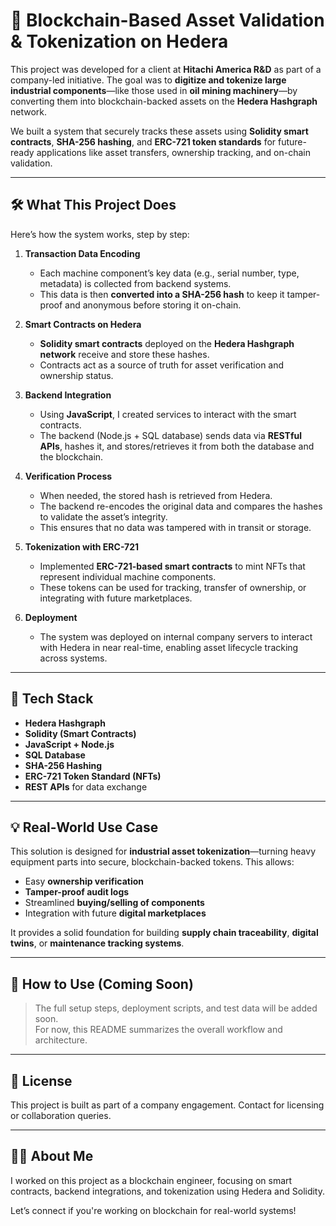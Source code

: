 # 🔐 Blockchain-Based Asset Validation & Tokenization on Hedera

This project was developed for a client at **Hitachi America R&D** as part of a company-led initiative. The goal was to **digitize and tokenize large industrial components**—like those used in **oil mining machinery**—by converting them into blockchain-backed assets on the **Hedera Hashgraph** network.

We built a system that securely tracks these assets using **Solidity smart contracts**, **SHA-256 hashing**, and **ERC-721 token standards** for future-ready applications like asset transfers, ownership tracking, and on-chain validation.

---

## 🛠️ What This Project Does

Here’s how the system works, step by step:

1. **Transaction Data Encoding**
   - Each machine component’s key data (e.g., serial number, type, metadata) is collected from backend systems.
   - This data is then **converted into a SHA-256 hash** to keep it tamper-proof and anonymous before storing it on-chain.

2. **Smart Contracts on Hedera**
   - **Solidity smart contracts** deployed on the **Hedera Hashgraph network** receive and store these hashes.
   - Contracts act as a source of truth for asset verification and ownership status.

3. **Backend Integration**
   - Using **JavaScript**, I created services to interact with the smart contracts.
   - The backend (Node.js + SQL database) sends data via **RESTful APIs**, hashes it, and stores/retrieves it from both the database and the blockchain.

4. **Verification Process**
   - When needed, the stored hash is retrieved from Hedera.
   - The backend re-encodes the original data and compares the hashes to validate the asset’s integrity.
   - This ensures that no data was tampered with in transit or storage.

5. **Tokenization with ERC-721**
   - Implemented **ERC-721-based smart contracts** to mint NFTs that represent individual machine components.
   - These tokens can be used for tracking, transfer of ownership, or integrating with future marketplaces.

6. **Deployment**
   - The system was deployed on internal company servers to interact with Hedera in near real-time, enabling asset lifecycle tracking across systems.

---

## 🧰 Tech Stack

- **Hedera Hashgraph**
- **Solidity (Smart Contracts)**
- **JavaScript + Node.js**
- **SQL Database**
- **SHA-256 Hashing**
- **ERC-721 Token Standard (NFTs)**
- **REST APIs** for data exchange

---

## 💡 Real-World Use Case

This solution is designed for **industrial asset tokenization**—turning heavy equipment parts into secure, blockchain-backed tokens. This allows:

- Easy **ownership verification**
- **Tamper-proof audit logs**
- Streamlined **buying/selling of components**
- Integration with future **digital marketplaces**

It provides a solid foundation for building **supply chain traceability**, **digital twins**, or **maintenance tracking systems**.

---

## 🚀 How to Use (Coming Soon)

> The full setup steps, deployment scripts, and test data will be added soon.  
> For now, this README summarizes the overall workflow and architecture.

---

## 📄 License

This project is built as part of a company engagement. Contact for licensing or collaboration queries.

---

## 🙋‍♂️ About Me

I worked on this project as a blockchain engineer, focusing on smart contracts, backend integrations, and tokenization using Hedera and Solidity.

Let’s connect if you're working on blockchain for real-world systems!
